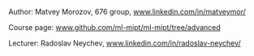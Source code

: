 Author: Matvey Morozov, 676 group, www.linkedin.com/in/matveymor/

Course page: www.github.com/ml-mipt/ml-mipt/tree/advanced

Lecturer: Radoslav Neychev, www.linkedin.com/in/radoslav-neychev/
